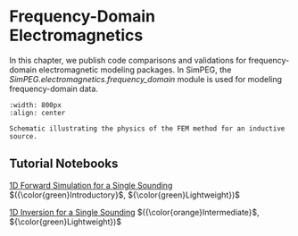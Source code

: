 Frequency-Domain Electromagnetics
==============================

In this chapter, we publish code comparisons and validations for frequency-domain electromagnetic modeling packages.
In SimPEG, the *SimPEG.electromagnetics.frequency_domain* module is used for modeling frequency-domain data.

```{figure} ../assets/website_images/fem_physics.png
:width: 800px
:align: center

Schematic illustrating the physics of the FEM method for an inductive source.
```

## Tutorial Notebooks

[1D Forward Simulation for a Single Sounding](07-fdem/fwd_fdem_1d) $({\color{green}Introductory}$, ${\color{green}Lightweight})$
<br />

[1D Inversion for a Single Sounding](07-fdem/inv_fdem_1d) $({\color{orange}Intermediate}$, ${\color{green}Lightweight})$
<br />

